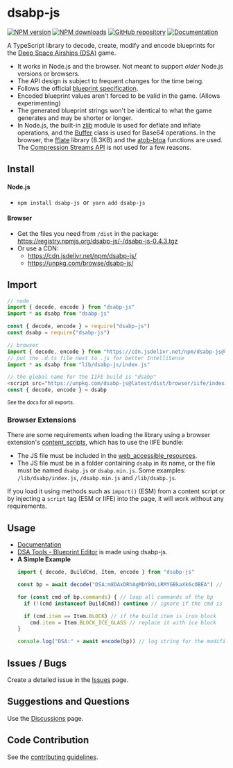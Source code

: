 # dsabp-js
[![NPM version](https://img.shields.io/npm/v/dsabp-js)](https://www.npmjs.com/package/dsabp-js) [![NPM downloads](https://img.shields.io/npm/dt/dsabp-js?logo=npm)](https://www.npmjs.com/package/dsabp-js) [![GitHub repository](https://img.shields.io/static/v1?logo=github&label=GitHub&message=repo&color=informational)](https://github.com/Blueyescat/dsabp-js) [![Documentation](https://img.shields.io/static/v1?logo=typescript&label=&message=docs&color=gray&logoColor=white)](https://blueyescat.github.io/dsabp-js/modules)

A TypeScript library to decode, create, modify and encode blueprints for the [Deep Space Airships (DSA)](https://drednot.io) game.
- It works in Node.js and the browser. Not meant to support *older* Node.js versions or browsers.
- The API design is subject to frequent changes for the time being.
- Follows the official [blueprint specification](https://drednot.io/c/coder-docs/t/blueprint-specification).
- Encoded blueprint values aren't forced to be valid in the game. (Allows experimenting)
- The generated blueprint strings won't be identical to what the game generates and may be shorter or longer.
- In Node.js, the built-in [zlib](https://nodejs.org/api/zlib.html) module is used for  deflate and inflate operations, and the [Buffer](https://nodejs.org/api/buffer.html) class is used for Base64 operations. In the browser, the [fflate](https://github.com/101arrowz/fflate) library (8.3KB) and the [atob-btoa](https://github.com/Blueyescat/dsabp-js/blob/main/src/injBrowser.ts) functions are used. The [Compression Streams API](https://developer.mozilla.org/en-US/docs/Web/API/Compression_Streams_API) is not used for a few reasons.

## Install
#### Node.js
- `npm install dsabp-js` &nbsp;or&nbsp; `yarn add dsabp-js`

#### Browser
- Get the files you need from `/dist` in the package: https://registry.npmjs.org/dsabp-js/-/dsabp-js-0.4.3.tgz<!--@build_tarball-->
- Or use a CDN:
  - https://cdn.jsdelivr.net/npm/dsabp-js/
  - https://unpkg.com/browse/dsabp-js/

## Import
```js
// node
import { decode, encode } from "dsabp-js"
import * as dsabp from "dsabp-js"

const { decode, encode } = require("dsabp-js")
const dsabp = require("dsabp-js")

// browser
import { decode, encode } from "https://cdn.jsdelivr.net/npm/dsabp-js@latest/dist/browser/esm/index.js"
// put the .d.ts file next to .js for better IntelliSense
import * as dsabp from "lib/dsabp-js/index.js"

// the global name for the IIFE build is "dsabp"
<script src="https://unpkg.com/dsabp-js@latest/dist/browser/iife/index.min.js"></script>
const { decode, encode } = dsabp
```
<sup>See the docs for all exports.</sup>

### Browser Extensions
There are some requirements when loading the library using a browser extension's [content_scripts](https://developer.mozilla.org/en-US/docs/Mozilla/Add-ons/WebExtensions/manifest.json/content_scripts), which has to use the IIFE bundle:
* The JS file must be included in the [web_accessible_resources](https://developer.mozilla.org/en-US/docs/Mozilla/Add-ons/WebExtensions/manifest.json/web_accessible_resources).
* The JS file must be in a folder containing `dsabp` in its name, or the file must be named `dsabp.js` or `dsabp.min.js`. Some examples: `/lib/dsabp/index.js`, `/dsabp.min.js` and `/lib/dsabp.js`.

If you load it using methods such as `import()` (ESM) from a content script or by injecting a `script` tag (ESM or IIFE) into the page, it will work without any requirements.

## Usage
* [Documentation](https://blueyescat.github.io/dsabp-js/modules)
* [DSA Tools - Blueprint Editor](https://dsatools.pages.dev/bpeditor) is made using dsabp-js.
* **A Simple Example**
  ```js
  import { decode, BuildCmd, Item, encode } from "dsabp-js"

  const bp = await decode("DSA:m8DAxDRhAgMDY8OLiRMYGBkaXk6cOBEA") // decode a blueprint string

  for (const cmd of bp.commands) { // loop all commands of the bp
    if (!(cmd instanceof BuildCmd)) continue // ignore if the cmd is not a BuildCmd

    if (cmd.item == Item.BLOCK) // if the build item is iron block
      cmd.item = Item.BLOCK_ICE_GLASS // replace it with ice block
  }

  console.log("DSA:" + await encode(bp)) // log string for the modified bp
  ```

## Issues / Bugs
Create a detailed issue in the [Issues](https://github.com/Blueyescat/dsabp-js/issues) page.

## Suggestions and Questions
Use the [Discussions](https://github.com/Blueyescat/dsabp-js/discussions) page.

## Code Contribution
See the [contributing guidelines](https://github.com/Blueyescat/dsabp-js/blob/main/.github/contributing.md).

